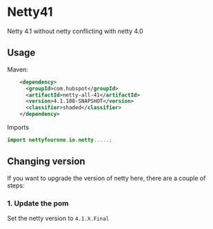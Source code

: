 # Netty41

Netty 4.1 without netty conflicting with netty 4.0

## Usage

Maven:

```xml
    <dependency>
      <groupId>com.hubspot</groupId>
      <artifactId>netty-all-41</artifactId>
      <version>4.1.108-SNAPSHOT</version>
      <classifier>shaded</classifier>
    </dependency>
```

Imports

```java
import nettyfourone.io.netty.....;
```

## Changing version

If you want to upgrade the version of netty here, there are a couple of steps:

### 1. Update the pom

Set the netty version to `4.1.X.Final`
